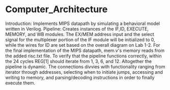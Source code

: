 # Computer_Architecture
Introduction: Implements MIPS datapath by simulating a behavioral model written in Verilog.  Pipeline:  Creates instances of the IF,ID, EXECUTE, MEMORY, and WB modules. The EX/MEM address input and the select signal for the multiplexer portion of the IF module will be initialized to 0, while the wires for ID are set based on the overall diagram on  Lab 1-2.  For the final implementation of the MIPS datapath, mem.v's memory reads from the added risc.txt file. To verify that the pipeline functions correctly, within the 24 cycles REG[1] should iterate from 1, 3, 6, and 12.  Altogether the pipeline is dynamic. The connections divvies with functionality ranging from iterator through addresses, selecting when to initiate jumps, accessing and writing to memory, and parsing/decoding instructions in order to finally execute them.
